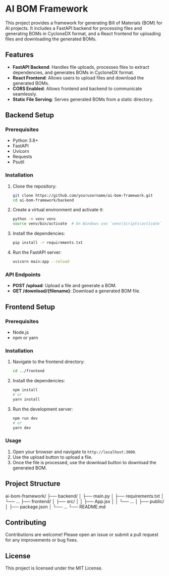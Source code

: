 # AI BOM Framework

This project provides a framework for generating Bill of Materials (BOM) for AI projects. It includes a FastAPI backend for processing files and generating BOMs in CycloneDX format, and a React frontend for uploading files and downloading the generated BOMs.

## Features

- **FastAPI Backend**: Handles file uploads, processes files to extract dependencies, and generates BOMs in CycloneDX format.
- **React Frontend**: Allows users to upload files and download the generated BOMs.
- **CORS Enabled**: Allows frontend and backend to communicate seamlessly.
- **Static File Serving**: Serves generated BOMs from a static directory.

## Backend Setup

### Prerequisites

- Python 3.8+
- FastAPI
- Uvicorn
- Requests
- Psutil

### Installation

1. Clone the repository:

   ```bash
   git clone https://github.com/yourusername/ai-bom-framework.git
   cd ai-bom-framework/backend
   ```

2. Create a virtual environment and activate it:

   ```bash
   python -m venv venv
   source venv/bin/activate  # On Windows use `venv\Scripts\activate`
   ```

3. Install the dependencies:

   ```bash
   pip install -r requirements.txt
   ```

4. Run the FastAPI server:
   ```bash
   uvicorn main:app --reload
   ```

### API Endpoints

- **POST /upload**: Upload a file and generate a BOM.
- **GET /download/{filename}**: Download a generated BOM file.

## Frontend Setup

### Prerequisites

- Node.js
- npm or yarn

### Installation

1. Navigate to the frontend directory:

   ```bash
   cd ../frontend
   ```

2. Install the dependencies:

   ```bash
   npm install
   # or
   yarn install
   ```

3. Run the development server:
   ```bash
   npm run dev
   # or
   yarn dev
   ```

### Usage

1. Open your browser and navigate to `http://localhost:3000`.
2. Use the upload button to upload a file.
3. Once the file is processed, use the download button to download the generated BOM.

## Project Structure

ai-bom-framework/ ├── backend/ │ ├── main.py │ ├── requirements.txt │ └── ... ├── frontend/ │ ├── src/ │ │ ├── App.jsx │ │ └── ... │ ├── public/ │ ├── package.json │ └── ... └── README.md

## Contributing

Contributions are welcome! Please open an issue or submit a pull request for any improvements or bug fixes.

## License

This project is licensed under the MIT License.
